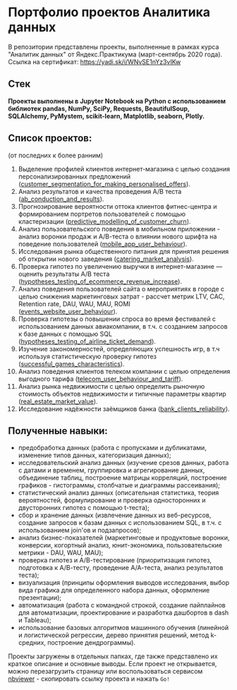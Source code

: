 # Портфолио проектов Аналитика данных
В репозитории представлены проекты, выполненные в рамках курса "Аналитик данных" от Яндекс.Практикума (март-сентябрь 2020 года).<br>
Ссылка на сертификат: https://yadi.sk/i/WNvSE1nYz3vIKw<br>

## Стек<br>
**Проекты выполнены в Jupyter Notebook на Python с использованием библиотек pandas, NumPy, SciPy, Requests, BeautifulSoup, SQLAlchemy, PyMystem, scikit-learn, Matplotlib, seaborn, Plotly.**

## Список проектов:<br>
(от последних к более ранним)<br>

1. Выделение профилей клиентов интернет-магазина с целью создания персонализированных предложений ([customer_segmentation_for_making_personalised_offers]()).
2. Анализ результатов и качества проведения А/В теста ([ab_conduction_and_results](https://github.com/DariaStaroff/data_analytics_projects_rus/tree/main/ab_conduction_and_results)).
3. Прогнозирование вероятности оттока клиентов фитнес-центра и формированием портретов пользователей с помощью кластеризации ([predictive_modelling_of_customer_churn]()).
4. Анализ пользовательского поведения в мобильном приложении - анализ воронки продаж и А/В-теста о влиянии нового шрифта на поведение пользователей ([mobile_app_user_behaviour]()).
5. Исследования рынка общественного питания для принятия решения об открытии нового заведения ([catering_market_analysis]()).
6. Проверка гипотез по увеличению выручки в интернет-магазине — оценить результаты A/B теста ([hypotheses_testing_of_ecommerce_revenue_increase]()).
7. Анализ поведения пользователей сайта о мероприятиях в городе с целью снижения маркетинговых затрат - рассчет метрик LTV, CAC, Retention rate, DAU, WAU, MAU, ROMI ([events_website_user_behaviour]()). 
8. Проверка гипотезы о повышении спроса во время фестивалей с использованием данных авиакомпании, в т.ч. с созданием запросов к базе данных с помощью SQL ([hypotheses_testing_of_airline_ticket_demand]()).
9. Изучение закономерностей, определяющих успешность игр, в т.ч используя статистическую проверку гипотез ([successful_games_characteristics]()).
10. Анализ поведения клиентов телеком компании с целью определения выгодного тарифа ([telecom_user_behaviour_and_tariff]()).
11. Анализ рынка недвижимости с целью определить рыночную стоимость объектов недвижимости и типичные параметры квартир ([real_estate_market_value]()).
12. Исследование надёжности заёмщиков банка ([bank_clients_reliability]()).

## Полученные навыки:<br>
- предобработка данных (работа с пропусками и дубликатами, изменение типов данных, категоризация данных);
- исследовательский анализ данных (изучение срезов данных, работа с датами и временем, группировка и агрегирование данных, объединение таблиц, построение матрицы корреляций, построение графиков - гистограммы, столбчатые и диаграммы рассеивания);
- статистический анализ данных (описательная статистика, теория вероятностей, формулирование и проверка односторонних и двусторонних гипотез с помощью t-теста);
- сбор и хранение данных (извлечение данных из веб-ресурсов, создание запросов к базам данных с использованием SQL, в т.ч. с использованием join'ов и подзапросов); 
- анализ бизнес-показателей (маркетинговые и продуктовые воронки, конверсии, когортный анализ, юнит-экономика, пользовательские метрики - DAU, WAU, MAU);
- проверка гипотез и А/В-тестирование (приоритизация гипотез, подготовка к А/В-тесту, проведение А/А-теста, анализ результатов теста);
- визуализация (принципы оформления выводов исследования, выбор вида графика для определенного набора данных, оформление презентации);
- автоматизация (работа с командной строкой, создание пайплайнов для автоматизации, проектирование и разработка дашбортов в dash и Tableau);
- использование базовых алгоритмов машинного обучения (линейной и логистической регрессии, дерево принятия решений, метод k-средних, построение дендрограммы).

Проекты загружены в отдельных папках, где также представлено их краткое описание и основные выводы. Если проект не открывается, можно перезагрузить страницу или воспользоваться сервисом [nbviewer](https://nbviewer.jupyter.org/) - скопировать ссылку проекта и нажать `Go!`
